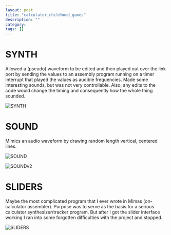```yaml
---
layout: post
title: "calculator_childhood_games"
description: ""
category: 
tags: []
---
```


SYNTH
=====

Allowed a (pseudo) waveform to be edited and then played out over the link port by sending the values to an assembly program running on a timer interrupt that played the values as audible frequencies. Made some interesting sounds, but was not very controllable. Also, any edits to the code would change the timing and consequently how the whole thing sounded.

![SYNTH](http://hackniac.com/images/posts/calculator_childhood/SYNTH.gif)

SOUND
=====

Mimics an audio waveform by drawing random length vertical, centered lines.

![SOUND](http://hackniac.com/images/posts/calculator_childhood/SOUND.gif)

![SOUNDv2](http://hackniac.com/images/posts/calculator_childhood/SOUNDv2.gif)

SLIDERS
=======

Maybe the most complicated program that I ever wrote in Mimas (on-calculator assembler). Purpose was to serve as the basis for a serious calculator synthesizer/tracker program. But after I got the slider interface working I ran into some forgotten difficulties with the project and stopped.

![SLIDERS](http://hackniac.com/images/posts/calculator_childhood/SLIDERS.gif)

